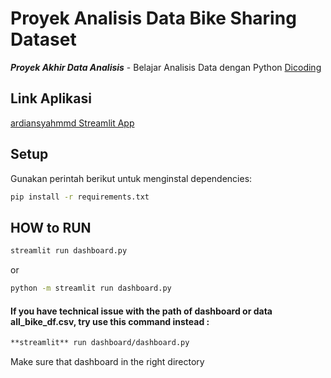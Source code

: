 # Proyek Analisis Data Bike Sharing Dataset

***Proyek Akhir Data Analisis*** - Belajar Analisis Data dengan Python
[Dicoding](https://www.dicoding.com/)

## Link Aplikasi
[ardiansyahmmd Streamlit App](https://ardiansyahmmd.streamlit.app/)

## Setup 
Gunakan perintah berikut untuk menginstal dependencies:
```bash
pip install -r requirements.txt

```
## HOW to RUN 
```bash
streamlit run dashboard.py
```
or
```bash
python -m streamlit run dashboard.py
```

#### If you have technical issue with the path of dashboard or data all_bike_df.csv, try use this command instead :

```bash
**streamlit** run dashboard/dashboard.py
```
Make sure that dashboard in the right  directory
